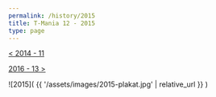 ```yaml
---
permalink: /history/2015
title: T-Mania 12 - 2015
type: page
---
```


[< 2014 - 11](/history/2014)

[2016 - 13 >](/history/2016)

![2015]( {{ '/assets/images/2015-plakat.jpg' | relative_url }} )

